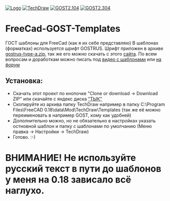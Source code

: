 [![Logo](https://raw.githubusercontent.com/xSpVx/FreeCad-GOST-Templates/master/images/FreeCad.png)](https://www.freecadweb.org/) 
[![TechDraw](https://raw.githubusercontent.com/xSpVx/FreeCad-GOST-Templates/master/images/TechDraw.png)](https://www.freecadweb.org/wiki/TechDraw_Module/ru) 
[![GOST2.104](https://raw.githubusercontent.com/xSpVx/FreeCad-GOST-Templates/master/images/GOST_2104-2006.png)](http://docs.cntd.ru/document/1200045443) 
[![GOST2.304](https://raw.githubusercontent.com/xSpVx/FreeCad-GOST-Templates/master/images/GOST_2.304-1981.png)](http://docs.cntd.ru/document/1200003503)
# FreeCad-GOST-Templates
ГОСТ шаблоны для FreeCad (как я их себе представляю)
В шаблонах (форматках) используется шрифт GOSTRUS.
Шрифт приложен в архиве [gostrus-type-a.zip](https://github.com/xSpVx/FreeCad-GOST-Templates/blob/master/TechDraw/gostrus-type-a.zip), так же его можно скачать с этого [сайта](https://fontlibrary.org/ru/font/gostrus-type-a).
По всем вопросам и доработкам можно писать под [видео с шаблонами](https://youtu.be/staTJjwDF6Y) или [на форум](https://forum.freecadweb.org/viewtopic.php?f=29&t=33795&sid=69c696fdce1b5ff4935ce3477883e3cd)

Установка:
----------
- Скачать этот проект по кнопочке "Clone or download -> Download ZIP" или скачайте с яндекс диска ["ТЫК"](https://yadi.sk/d/BpOLTm37pxVTJQ)
- Скопируйте из архива папку TechDraw например в папку C:\Program Files\FreeCAD 0.18\data\Mod\TechDraw\Templates (так же её можно переименовать в например GOST, кому как удобней)
- Дополнительно можно, но не обязательно в настройках указать остновной шаблон и папку с шаблонами по умолчанию (Меню правка -> Настройки -> TechDraw)
- Готово. :-)

# ВНИМАНИЕ! Не используйте русский текст в пути до шаблонов у меня на 0.18 зависало всё наглухо.
